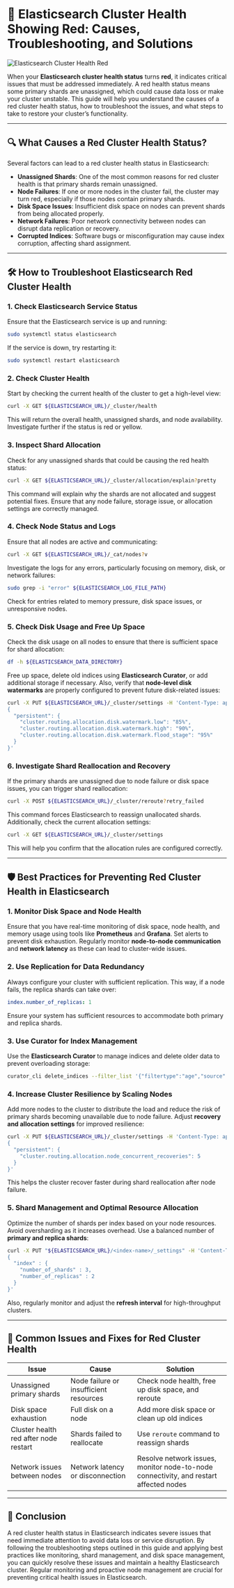 
# 🚨 **Elasticsearch Cluster Health Showing Red: Causes, Troubleshooting, and Solutions**
![Elasticsearch Cluster Health Red](https://github.com/AlertMend/AlertMend.io/blob/main/blogs/images/elasticsearch_cluster_health_red.png?raw=true)

When your **Elasticsearch cluster health status** turns **red**, it indicates critical issues that must be addressed immediately. A red health status means some primary shards are unassigned, which could cause data loss or make your cluster unstable. This guide will help you understand the causes of a red cluster health status, how to troubleshoot the issues, and what steps to take to restore your cluster’s functionality.

---

## 🔍 **What Causes a Red Cluster Health Status?**

Several factors can lead to a red cluster health status in Elasticsearch:
- **Unassigned Shards**: One of the most common reasons for red cluster health is that primary shards remain unassigned.
- **Node Failures**: If one or more nodes in the cluster fail, the cluster may turn red, especially if those nodes contain primary shards.
- **Disk Space Issues**: Insufficient disk space on nodes can prevent shards from being allocated properly.
- **Network Failures**: Poor network connectivity between nodes can disrupt data replication or recovery.
- **Corrupted Indices**: Software bugs or misconfiguration may cause index corruption, affecting shard assignment.

---

## 🛠️ **How to Troubleshoot Elasticsearch Red Cluster Health**

### 1. **Check Elasticsearch Service Status**
Ensure that the Elasticsearch service is up and running:
```bash
sudo systemctl status elasticsearch
```
If the service is down, try restarting it:
```bash
sudo systemctl restart elasticsearch
```

### 2. **Check Cluster Health**
Start by checking the current health of the cluster to get a high-level view:
```bash
curl -X GET ${ELASTICSEARCH_URL}/_cluster/health
```
This will return the overall health, unassigned shards, and node availability. Investigate further if the status is red or yellow.

### 3. **Inspect Shard Allocation**
Check for any unassigned shards that could be causing the red health status:
```bash
curl -X GET ${ELASTICSEARCH_URL}/_cluster/allocation/explain?pretty
```
This command will explain why the shards are not allocated and suggest potential fixes. Ensure that any node failure, storage issue, or allocation settings are correctly managed.

### 4. **Check Node Status and Logs**
Ensure that all nodes are active and communicating:
```bash
curl -X GET ${ELASTICSEARCH_URL}/_cat/nodes?v
```
Investigate the logs for any errors, particularly focusing on memory, disk, or network failures:
```bash
sudo grep -i "error" ${ELASTICSEARCH_LOG_FILE_PATH}
```
Check for entries related to memory pressure, disk space issues, or unresponsive nodes.

### 5. **Check Disk Usage and Free Up Space**
Check the disk usage on all nodes to ensure that there is sufficient space for shard allocation:
```bash
df -h ${ELASTICSEARCH_DATA_DIRECTORY}
```
Free up space, delete old indices using **Elasticsearch Curator**, or add additional storage if necessary. Also, verify that **node-level disk watermarks** are properly configured to prevent future disk-related issues:
```bash
curl -X PUT ${ELASTICSEARCH_URL}/_cluster/settings -H 'Content-Type: application/json' -d'
{
  "persistent": {
    "cluster.routing.allocation.disk.watermark.low": "85%",
    "cluster.routing.allocation.disk.watermark.high": "90%",
    "cluster.routing.allocation.disk.watermark.flood_stage": "95%"
  }
}'
```

### 6. **Investigate Shard Reallocation and Recovery**
If the primary shards are unassigned due to node failure or disk space issues, you can trigger shard reallocation:
```bash
curl -X POST ${ELASTICSEARCH_URL}/_cluster/reroute?retry_failed
```
This command forces Elasticsearch to reassign unallocated shards. Additionally, check the current allocation settings:
```bash
curl -X GET ${ELASTICSEARCH_URL}/_cluster/settings
```
This will help you confirm that the allocation rules are configured correctly.

---

## 🛡️ **Best Practices for Preventing Red Cluster Health in Elasticsearch**

### 1. **Monitor Disk Space and Node Health**
Ensure that you have real-time monitoring of disk space, node health, and memory usage using tools like **Prometheus** and **Grafana**. Set alerts to prevent disk exhaustion. Regularly monitor **node-to-node communication** and **network latency** as these can lead to cluster-wide issues.

### 2. **Use Replication for Data Redundancy**
Always configure your cluster with sufficient replication. This way, if a node fails, the replica shards can take over:
```yaml
index.number_of_replicas: 1
```
Ensure your system has sufficient resources to accommodate both primary and replica shards.

### 3. **Use Curator for Index Management**
Use the **Elasticsearch Curator** to manage indices and delete older data to prevent overloading storage:
```bash
curator_cli delete_indices --filter_list '{"filtertype":"age","source":"creation_date","direction":"older","unit":"days","unit_count":30}'
```

### 4. **Increase Cluster Resilience by Scaling Nodes**
Add more nodes to the cluster to distribute the load and reduce the risk of primary shards becoming unavailable due to node failure. Adjust **recovery and allocation settings** for improved resilience:
```bash
curl -X PUT ${ELASTICSEARCH_URL}/_cluster/settings -H 'Content-Type: application/json' -d'
{
  "persistent": {
    "cluster.routing.allocation.node_concurrent_recoveries": 5
  }
}'
```
This helps the cluster recover faster during shard reallocation after node failure.

### 5. **Shard Management and Optimal Resource Allocation**
Optimize the number of shards per index based on your node resources. Avoid oversharding as it increases overhead. Use a balanced number of **primary and replica shards**:
```bash
curl -X PUT "${ELASTICSEARCH_URL}/<index-name>/_settings" -H 'Content-Type: application/json' -d'
{
  "index" : {
    "number_of_shards" : 3,
    "number_of_replicas" : 2
  }
}'
```
Also, regularly monitor and adjust the **refresh interval** for high-throughput clusters.

---

## 🔄 **Common Issues and Fixes for Red Cluster Health**

| **Issue**                              | **Cause**                                    | **Solution**                                      |
|----------------------------------------|----------------------------------------------|---------------------------------------------------|
| Unassigned primary shards               | Node failure or insufficient resources       | Check node health, free up disk space, and reroute |
| Disk space exhaustion                   | Full disk on a node                          | Add more disk space or clean up old indices       |
| Cluster health red after node restart   | Shards failed to reallocate                  | Use `reroute` command to reassign shards          |
| Network issues between nodes            | Network latency or disconnection             | Resolve network issues, monitor node-to-node connectivity, and restart affected nodes  |

---

## 🚀 **Conclusion**

A red cluster health status in Elasticsearch indicates severe issues that need immediate attention to avoid data loss or service disruption. By following the troubleshooting steps outlined in this guide and applying best practices like monitoring, shard management, and disk space management, you can quickly resolve these issues and maintain a healthy Elasticsearch cluster. Regular monitoring and proactive node management are crucial for preventing critical health issues in Elasticsearch.
